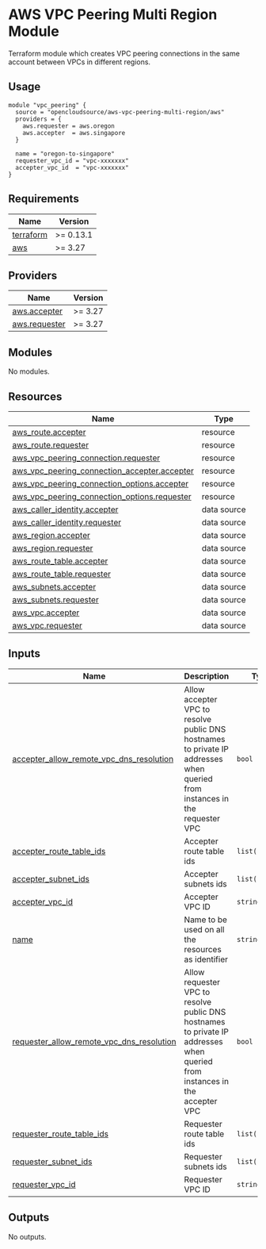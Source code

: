# AWS VPC Peering Multi Region Module

Terraform module which creates VPC peering connections in the same account between VPCs in different regions.

## Usage

```hcl
module "vpc_peering" {
  source = "opencloudsource/aws-vpc-peering-multi-region/aws"
  providers = {
    aws.requester = aws.oregon
    aws.accepter  = aws.singapore
  }

  name = "oregon-to-singapore"
  requester_vpc_id = "vpc-xxxxxxx"
  accepter_vpc_id  = "vpc-xxxxxxx"
}
```

<!-- BEGIN_TF_DOCS -->
## Requirements

| Name | Version |
|------|---------|
| <a name="requirement_terraform"></a> [terraform](#requirement\_terraform) | >= 0.13.1 |
| <a name="requirement_aws"></a> [aws](#requirement\_aws) | >= 3.27 |

## Providers

| Name | Version |
|------|---------|
| <a name="provider_aws.accepter"></a> [aws.accepter](#provider\_aws.accepter) | >= 3.27 |
| <a name="provider_aws.requester"></a> [aws.requester](#provider\_aws.requester) | >= 3.27 |

## Modules

No modules.

## Resources

| Name | Type |
|------|------|
| [aws_route.accepter](https://registry.terraform.io/providers/hashicorp/aws/latest/docs/resources/route) | resource |
| [aws_route.requester](https://registry.terraform.io/providers/hashicorp/aws/latest/docs/resources/route) | resource |
| [aws_vpc_peering_connection.requester](https://registry.terraform.io/providers/hashicorp/aws/latest/docs/resources/vpc_peering_connection) | resource |
| [aws_vpc_peering_connection_accepter.accepter](https://registry.terraform.io/providers/hashicorp/aws/latest/docs/resources/vpc_peering_connection_accepter) | resource |
| [aws_vpc_peering_connection_options.accepter](https://registry.terraform.io/providers/hashicorp/aws/latest/docs/resources/vpc_peering_connection_options) | resource |
| [aws_vpc_peering_connection_options.requester](https://registry.terraform.io/providers/hashicorp/aws/latest/docs/resources/vpc_peering_connection_options) | resource |
| [aws_caller_identity.accepter](https://registry.terraform.io/providers/hashicorp/aws/latest/docs/data-sources/caller_identity) | data source |
| [aws_caller_identity.requester](https://registry.terraform.io/providers/hashicorp/aws/latest/docs/data-sources/caller_identity) | data source |
| [aws_region.accepter](https://registry.terraform.io/providers/hashicorp/aws/latest/docs/data-sources/region) | data source |
| [aws_region.requester](https://registry.terraform.io/providers/hashicorp/aws/latest/docs/data-sources/region) | data source |
| [aws_route_table.accepter](https://registry.terraform.io/providers/hashicorp/aws/latest/docs/data-sources/route_table) | data source |
| [aws_route_table.requester](https://registry.terraform.io/providers/hashicorp/aws/latest/docs/data-sources/route_table) | data source |
| [aws_subnets.accepter](https://registry.terraform.io/providers/hashicorp/aws/latest/docs/data-sources/subnets) | data source |
| [aws_subnets.requester](https://registry.terraform.io/providers/hashicorp/aws/latest/docs/data-sources/subnets) | data source |
| [aws_vpc.accepter](https://registry.terraform.io/providers/hashicorp/aws/latest/docs/data-sources/vpc) | data source |
| [aws_vpc.requester](https://registry.terraform.io/providers/hashicorp/aws/latest/docs/data-sources/vpc) | data source |

## Inputs

| Name | Description | Type | Default | Required |
|------|-------------|------|---------|:--------:|
| <a name="input_accepter_allow_remote_vpc_dns_resolution"></a> [accepter\_allow\_remote\_vpc\_dns\_resolution](#input\_accepter\_allow\_remote\_vpc\_dns\_resolution) | Allow accepter VPC to resolve public DNS hostnames to private IP addresses when queried from instances in the requester VPC | `bool` | `true` | no |
| <a name="input_accepter_route_table_ids"></a> [accepter\_route\_table\_ids](#input\_accepter\_route\_table\_ids) | Accepter route table ids | `list(string)` | `[]` | no |
| <a name="input_accepter_subnet_ids"></a> [accepter\_subnet\_ids](#input\_accepter\_subnet\_ids) | Accepter subnets ids | `list(string)` | `[]` | no |
| <a name="input_accepter_vpc_id"></a> [accepter\_vpc\_id](#input\_accepter\_vpc\_id) | Accepter VPC ID | `string` | n/a | yes |
| <a name="input_name"></a> [name](#input\_name) | Name to be used on all the resources as identifier | `string` | `""` | no |
| <a name="input_requester_allow_remote_vpc_dns_resolution"></a> [requester\_allow\_remote\_vpc\_dns\_resolution](#input\_requester\_allow\_remote\_vpc\_dns\_resolution) | Allow requester VPC to resolve public DNS hostnames to private IP addresses when queried from instances in the accepter VPC | `bool` | `true` | no |
| <a name="input_requester_route_table_ids"></a> [requester\_route\_table\_ids](#input\_requester\_route\_table\_ids) | Requester route table ids | `list(string)` | `[]` | no |
| <a name="input_requester_subnet_ids"></a> [requester\_subnet\_ids](#input\_requester\_subnet\_ids) | Requester subnets ids | `list(string)` | `[]` | no |
| <a name="input_requester_vpc_id"></a> [requester\_vpc\_id](#input\_requester\_vpc\_id) | Requester VPC ID | `string` | n/a | yes |

## Outputs

No outputs.
<!-- END_TF_DOCS -->